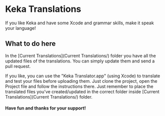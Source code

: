 # Keka Translations

If you like Keka and have some Xcode and grammar skills, make it speak your language!


## What to do here

In the [Current Translations](Current Translations/) folder you have all the updated files of the translations. You can simply update them and send a pull request.

If you like, you can use the "Keka Translator.app" (using Xcode) to translate and test your files before uploading them. Just clone the project, open the Project file and follow the instructions there. Just remember to place the translated files you've created/updated in the correct folder inside [Current Translations](Current Translations/) folder.

#### Have fun and thanks for your support!
